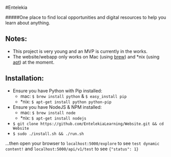 #Entelekia

#####One place to find local opportunities and digital resources to help you learn about anything.

## Notes:
- This project is very young and an MVP is currently in the works.
- The website/webapp only works on Mac (using [brew](http://brew.sh/)) and *nix (using [apt](https://wiki.debian.org/Apt)) at the moment.

## Installation:
- Ensure you have Python with Pip installed:
    - mac: `$ brew install python` & `$ easy_install pip`
    - *nix: `$ apt-get install python python-pip`
- Ensure you have NodeJS & NPM installed:
    - mac: `$ brew install node`
    - *nix: `$ apt-get install nodejs`
- `$ git clone https://github.com/EntelekiaLearning/Website.git && cd Website`
- `$ sudo ./install.sh && ./run.sh`

...then open your browser to `localhost:5000/explore` to see `test dynamic content!` and `localhost:5000/api/v1/test` to see `{"status": 1}`
